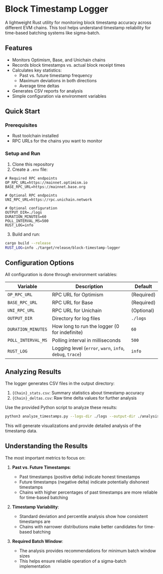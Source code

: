 # Block Timestamp Logger

A lightweight Rust utility for monitoring block timestamp accuracy across different EVM chains. This tool helps understand timestamp reliability for time-based batching systems like sigma-batch.

## Features

- Monitors Optimism, Base, and Unichain chains
- Records block timestamps vs. actual block receipt times
- Calculates key statistics:
  - Past vs. future timestamp frequency
  - Maximum deviations in both directions
  - Average time deltas
- Generates CSV reports for analysis
- Simple configuration via environment variables

## Quick Start

### Prerequisites

- Rust toolchain installed
- RPC URLs for the chains you want to monitor

### Setup and Run

1. Clone this repository
2. Create a `.env` file:

```
# Required RPC endpoints
OP_RPC_URL=https://mainnet.optimism.io
BASE_RPC_URL=https://mainnet.base.org

# Optional RPC endpoints
UNI_RPC_URL=https://rpc.unichain.network

# Optional configuration
OUTPUT_DIR=./logs
DURATION_MINUTES=60
POLL_INTERVAL_MS=500
RUST_LOG=info
```

3. Build and run:

```bash
cargo build --release
RUST_LOG=info ./target/release/block-timestamp-logger
```

## Configuration Options

All configuration is done through environment variables:

| Variable | Description | Default |
|----------|-------------|---------|
| `OP_RPC_URL` | RPC URL for Optimism | (Required) |
| `BASE_RPC_URL` | RPC URL for Base | (Required) |
| `UNI_RPC_URL` | RPC URL for Unichain | (Optional) |
| `OUTPUT_DIR` | Directory for log files | `./logs` |
| `DURATION_MINUTES` | How long to run the logger (0 for indefinite) | `60` |
| `POLL_INTERVAL_MS` | Polling interval in milliseconds | `500` |
| `RUST_LOG` | Logging level (`error`, `warn`, `info`, `debug`, `trace`) | `info` |

## Analyzing Results

The logger generates CSV files in the output directory:

1. `{Chain}_stats.csv`: Summary statistics about timestamp accuracy
2. `{Chain}_deltas.csv`: Raw time delta values for further analysis

Use the provided Python script to analyze these results:

```bash
python3 analyze_timestamps.py --logs-dir ./logs --output-dir ./analysis
```

This will generate visualizations and provide detailed analysis of the timestamp data.

## Understanding the Results

The most important metrics to focus on:

1. **Past vs. Future Timestamps**:
   - Past timestamps (positive delta) indicate honest timestamps
   - Future timestamps (negative delta) indicate potentially dishonest timestamps
   - Chains with higher percentages of past timestamps are more reliable for time-based batching

2. **Timestamp Variability**:
   - Standard deviation and percentile analysis show how consistent timestamps are
   - Chains with narrower distributions make better candidates for time-based batching

3. **Required Batch Window**:
   - The analysis provides recommendations for minimum batch window sizes
   - This helps ensure reliable operation of a sigma-batch implementation
